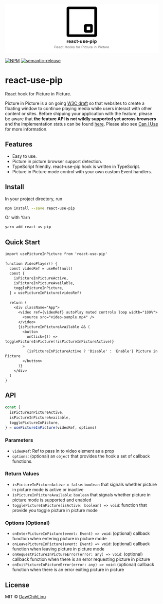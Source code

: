 [![react-use-pip](./banner.png)](https://github.com/DawChihLiou/react-use-pip)

[![NPM](https://img.shields.io/npm/v/react-use-pip.svg)](https://www.npmjs.com/package/react-use-pip) [![semantic-release](https://img.shields.io/badge/%20%20%F0%9F%93%A6%F0%9F%9A%80-semantic--release-e10079.svg)](https://github.com/semantic-release/semantic-release)

# react-use-pip

React hook for Picture in Picture.

Picture in Picture is a on going [W3C draft](https://w3c.github.io/picture-in-picture/) so that websites to create a floating window to continue playing media while users interact with other content or sites. Before shipping your application with the feature, please be aware that **the feature API is not wildly supported yet across browsers** and the implementation status can be found [here](https://github.com/w3c/picture-in-picture/blob/master/implementation-status.md). Please also see [Can I Use](https://caniuse.com/#feat=picture-in-picture) for more information.

## Features

- Easy to use.
- Picture in picture browser support detection.
- TypeScript friendly. react-use-pip hook is written in TypeScript.
- Picture in Picture mode control with your own custom Event handlers.

## Install

In your project directory, run

```bash
npm install --save react-use-pip
```

Or with Yarn

```bash
yarn add react-us-pip
```

## Quick Start

```tsx
import usePictureInPicture from 'react-use-pip'

function VideoPlayer() {
  const videoRef = useRef(null)
  const {
    isPictureInPictureActive,
    isPictureInPictureAvailable,
    togglePictureInPicture,
  } = usePictureInPicture(videoRef)

  return (
    <div className="App">
      <video ref={videoRef} autoPlay muted controls loop width="100%">
        <source src="video-sample.mp4" />
      </video>
      {isPictureInPictureAvailable && (
        <button
          onClick={() => togglePictureInPicture(!isPictureInPictureActive)}
        >
          {isPictureInPictureActive ? 'Disable' : 'Enable'} Picture in Picture
        </button>
      )}
    </div>
  )
}
```

## API

```ts
const {
  isPictureInPictureActive,
  isPictureInPictureAvailable,
  togglePictureInPicture,
} = usePictureInPicture(videoRef, options)
```

### Parameters

- `videoRef`: Ref to pass in to video element as a prop
- `options`: (optional) an `object` that provides the hook a set of callback functions.

### Return Values

- `isPictureInPictureActive = false`: `boolean` that signals whether picture in picture mode is active or inactive
- `isPictureInPictureAvailable`: `boolean` that signals whether picture in picture mode is supported and enabled
- `togglePictureInPicture(isActive: boolean) => void`: function that provide you toggle picture in picture mode

### Options (Optional)

- `onEnterPictureInPicture(event: Event) => void`: (optional) callback function when entering picture in picture mode
- `onLeavePictureInPicture(event: Event) => void`: (optional) callback function when leaving picture in picture mode
- `onRequestPictureInPictureError(error: any) => void`: (optional) callback function when there is an error requesting picture in picture
- `onExitPictureInPictureError(error: any) => void`: (optional) callback function when there is an error exiting picture in picture

## License

MIT © [DawChihLiou](https://github.com/DawChihLiou)
